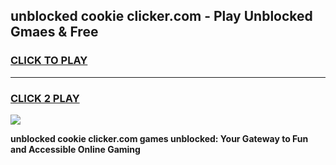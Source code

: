 
## unblocked cookie clicker.com - Play Unblocked Gmaes & Free
<h3>
<a href="https://news.freeplayer.one?title=unblocked_cookie_clicker.com&ref=16F">CLICK TO PLAY</a></h3>
<hr>

<h3>
<a href="https://news.freeplayer.one?title=unblocked_cookie_clicker.com&ref=16F">CLICK 2 PLAY</a>
  
</h3>

<a href="https://news.freeplayer.one?title=unblocked_cookie_clicker.com&ref=16F/"><img src="https://clearcache.store/games.png"></a>


**unblocked cookie clicker.com games unblocked: Your Gateway to Fun and Accessible Online Gaming**
